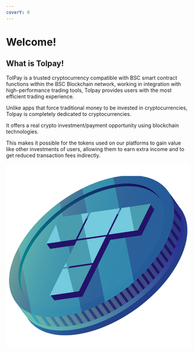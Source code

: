 ```yaml
---
coverY: 0
---
```


# Welcome!

## What is Tolpay!

TolPay is a trusted cryptocurrency compatible with BSC smart contract functions within the BSC Blockchain network, working in integration with high-performance trading tools, Tolpay provides users with the most efficient trading experience.

Unlike apps that force traditional money to be invested in cryptocurrencies, Tolpay is completely dedicated to cryptocurrencies.

It offers a real crypto investment/payment opportunity using blockchain technologies.

This makes it possible for the tokens used on our platforms to gain value like other investments of users, allowing them to  earn extra income and to get reduced transaction fees indirectly.



![](.gitbook/assets/welcome.png)
